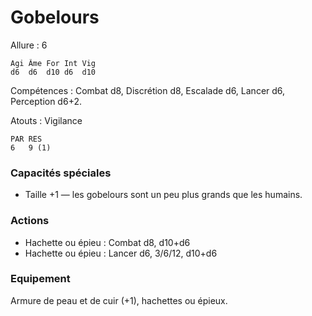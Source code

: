 # Gobelours

Allure : 6

	Agi	Âme	For	Int	Vig
	d6	d6	d10	d6	d10

Compétences : Combat d8, Discrétion d8, Escalade d6, Lancer d6, Perception d6+2.

Atouts : Vigilance

	PAR	RES
	6	9 (1)

### Capacités spéciales
- Taille +1 — les gobelours sont un peu plus grands que les humains.

### Actions
- Hachette ou épieu : Combat d8, d10+d6
- Hachette ou épieu : Lancer d6, 3/6/12, d10+d6

### Equipement
Armure de peau et de cuir (+1), hachettes ou épieux.
